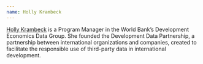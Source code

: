 ```yaml
---
name: Holly Krambeck
---
```

[Holly Krambeck](https://www.linkedin.com/in/holly-krambeck) is a Program Manager in the World Bank’s Development Economics Data Group. She founded the Development Data Partnership, a partnership between international organizations and companies, created to facilitate the responsible use of third-party data in international development.
